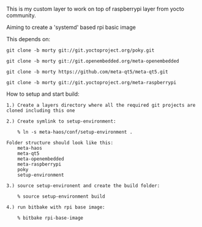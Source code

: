 This is my custom layer to work on top of raspberrypi layer from yocto community.

Aiming to create a 'systemd' based rpi basic image

This depends on:

    git clone -b morty git://git.yoctoproject.org/poky.git

    git clone -b morty git://git.openembedded.org/meta-openembedded

    git clone -b morty https://github.com/meta-qt5/meta-qt5.git

    git clone -b morty git://git.yoctoproject.org/meta-raspberrypi

How to setup and start build:

    1.) Create a layers directory where all the required git projects are cloned including this one

    2.) Create symlink to setup-environment:

        % ln -s meta-haos/conf/setup-environment .

    Folder structure should look like this:
        meta-haos
        meta-qt5
        meta-openembedded
        meta-raspberrypi
        poky
        setup-environment

    3.) source setup-environent and create the build folder:

        % source setup-environment build

    4.) run bitbake with rpi base image:

        % bitbake rpi-base-image

